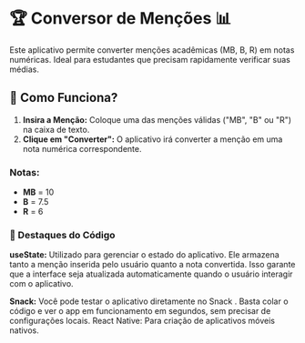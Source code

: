 # 🏆 **Conversor de Menções** 📊

Este aplicativo permite converter menções acadêmicas (MB, B, R) em notas numéricas. Ideal para estudantes que precisam rapidamente verificar suas médias.

## 🚀 **Como Funciona?**

1. **Insira a Menção:** Coloque uma das menções válidas ("MB", "B" ou "R") na caixa de texto.
2. **Clique em "Converter":** O aplicativo irá converter a menção em uma nota numérica correspondente.

### Notas:
- **MB** = 10
- **B** = 7.5
- **R** = 6

### 🌟 Destaques do Código

**useState:**
Utilizado para gerenciar o estado do aplicativo. Ele armazena tanto a menção inserida pelo usuário quanto a nota convertida. Isso garante que a interface seja atualizada automaticamente quando o usuário interagir com o aplicativo.

**Snack:**
Você pode testar o aplicativo diretamente no Snack
. Basta colar o código e ver o app em funcionamento em segundos, sem precisar de configurações locais.
React Native: Para criação de aplicativos móveis nativos.
